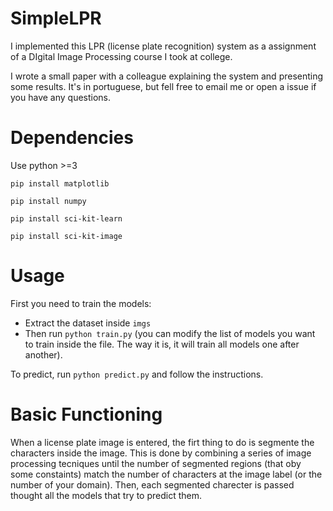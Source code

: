 # SimpleLPR

I implemented this LPR (license plate recognition) system as a assignment of a DIgital Image Processing course I took at college.

I wrote a small paper with a colleague explaining the system and presenting some results. It's in portuguese, but fell free to email me or open a issue if you have any questions.

# Dependencies

Use python >=3

`pip install matplotlib`

`pip install numpy`

`pip install sci-kit-learn`

`pip install sci-kit-image`

# Usage

First you need to train the models:

 * Extract the dataset inside `imgs`
 * Then run `python train.py` (you can modify the list of models you want to train inside the file. The way it is, it will train all models one after another).
 
 To predict, run `python predict.py` and follow the instructions.
 
 # Basic Functioning
 
When a license plate image is entered, the firt thing to do is segmente the characters inside the image. This is done by combining a series of image processing tecniques until the number of segmented regions (that oby some constaints) match the number of characters at the  image label (or the number of your domain). Then, each segmented charecter is passed thought all the models that try to predict them.
